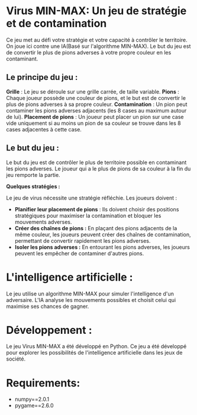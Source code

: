 # Virus MIN-MAX: Un jeu de stratégie et de contamination
Ce jeu met au défi votre stratégie et votre capacité à contrôler le territoire. On joue ici contre une IA(Basé sur l'algorithme MIN-MAX). Le but du jeu est de convertir le plus de pions adverses à votre propre couleur en les contaminant.

## Le principe du jeu :

**Grille** : Le jeu se déroule sur une grille carrée, de taille variable.
**Pions** : Chaque joueur possède une couleur de pions, et le but est de convertir le plus de pions adverses à sa propre couleur.
**Contamination** : Un pion peut contaminer les pions adverses adjacents (les 8 cases au maximum autour de lui).
**Placement de pions** : Un joueur peut placer un pion sur une case vide uniquement si au moins un pion de sa couleur se trouve dans les 8 cases adjacentes à cette case.

## Le but du jeu :

Le but du jeu est de contrôler le plus de territoire possible en contaminant les pions adverses. Le joueur qui a le plus de pions de sa couleur à la fin du jeu remporte la partie.

**Quelques stratégies :**

Le jeu de virus nécessite une stratégie réfléchie. Les joueurs doivent :

- **Planifier leur placement de pions** : Ils doivent choisir des positions stratégiques pour maximiser la contamination et bloquer les mouvements adverses.
- **Créer des chaînes de pions :** En plaçant des pions adjacents de la même couleur, les joueurs peuvent créer des chaînes de contamination, permettant de convertir rapidement les pions adverses.
- **Isoler les pions adverses :** En entourant les pions adverses, les joueurs peuvent les empêcher de contaminer d'autres pions.

# L'intelligence artificielle :

Le jeu utilise un algorithme MIN-MAX pour simuler l'intelligence d'un adversaire. L'IA analyse les mouvements possibles et choisit celui qui maximise ses chances de gagner.

# Développement :

Le jeu Virus MIN-MAX a été développé en Python. Ce jeu a été développé pour explorer les possibilités de l'intelligence artificielle dans les jeux de société.

# Requirements:

- numpy==2.0.1
- pygame==2.6.0


